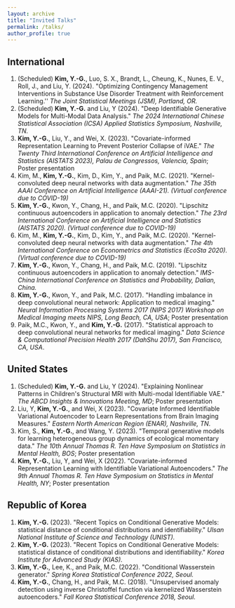 ```yaml
---
layout: archive
title: "Invited Talks"
permalink: /talks/
author_profile: true
---
```


## International
1. (Scheduled) **Kim, Y.-G.**, Luo, S. X., Brandt, L., Cheung, K., Nunes, E. V., Roll, J., and Liu, Y. (2024). "Optimizing Contingency Management Interventions in Substance Use Disorder Treatment with Reinforcement Learning.'' *The Joint Statistical Meetings (JSM), Portland, OR.*
2. (Scheduled) **Kim, Y.-G.** and Liu, Y (2024). "Deep Identifiable Generative Models for Multi-Modal Data Analysis." *The 2024 International Chinese Statistical Association (ICSA) Applied Statistics Symposium, Nashville, TN.*
3. **Kim, Y.-G.**, Liu, Y., and Wei, X. (2023). "Covariate-informed Representation Learning to Prevent Posterior Collapse of iVAE." *The Twenty Third International Conference on Artificial Intelligence and Statistics (AISTATS 2023), Palau de Congressos, Valencia, Spain*; Poster presentation
4. Kim, M., **Kim, Y.-G.**, Kim, D., Kim, Y., and Paik, M.C. (2021). "Kernel-convoluted deep neural networks with data augmentation." *The 35th AAAI Conference on Artificial Intelligence (AAAI-21). (Virtual conference due to COVID-19)*
5. **Kim, Y.-G.**, Kwon, Y., Chang, H., and Paik, M.C. (2020). "Lipschitz continuous autoencoders in application to anomaly detection." *The 23rd International Conference on Artificial Intelligence and Statistics (AISTATS 2020). (Virtual conference due to COVID-19)*
6. Kim, M., **Kim, Y.-G.**, Kim, D., Kim, Y., and Paik, M.C. (2020). "Kernel-convoluted deep neural networks with data augmentation." *The 4th International Conference on Econometrics and Statistics (EcoSta 2020). (Virtual conference due to COVID-19)*
7. **Kim, Y.-G.**, Kwon, Y., Chang, H., and Paik, M.C. (2019). "Lipschitz continuous autoencoders in application to anomaly detection." *IMS-China International Conference on Statistics and Probability, Dalian, China.*
8. **Kim, Y.-G.**, Kwon, Y., and Paik, M.C. (2017). "Handling imbalance in deep convolutional neural network: Application to medical imaging." *Neural Information Processing Systems 2017 (NIPS 2017) Workshop on Medical Imaging meets NIPS, Long Beach, CA, USA*; Poster presentation
9. Paik, M.C., Kwon, Y., and **Kim, Y.-G.** (2017). "Statistical approach to deep convolutional neural networks for medical imaging." *Data Science & Computational Precision Health 2017 (DahShu 2017), San Francisco, CA, USA*.

## United States
1. (Scheduled) **Kim, Y.-G.** and Liu, Y (2024). "Explaining Nonlinear Patterns in Children's Structural MRI with Multi-modal Identifiable VAE." *The ABCD Insights & Innovations Meeting, MD*; Poster presentation
2. Liu, Y, **Kim, Y.-G.**, and Wei, X (2023). "Covariate Informed Identifiable Variational Autoencoder to Learn Representations from Brain Imaging Measures." *Eastern North American Region (ENAR), Nashville, TN*.
3. Kim, S., **Kim, Y.-G.**, and Wang, Y. (2023). "Temporal generative models for learning heterogeneous group dynamics of ecological momentary data." *The 10th Annual Thomas R. Ten Have Symposium on Statistics in Mental Health, BOS*; Poster presentation
4. **Kim, Y.-G.**, Liu, Y, and Wei, X (2022). "Covariate-informed Representation Learning with Identifiable Variational Autoencoders." *The 9th Annual Thomas R. Ten Have Symposium on Statistics in Mental Health, NY*; Poster presentation

## Republic of Korea
1. **Kim, Y.-G.** (2023). "Recent Topics on Conditional Generative Models: statistical distance of conditional distributions and identifiability." *Ulsan National Institute of Science and Technology (UNIST).*
2. **Kim, Y.-G.** (2023). "Recent Topics on Conditional Generative Models: statistical distance of conditional distributions and identifiability." *Korea Institute for Advanced Study (KIAS).*
3. **Kim, Y.-G.**, Lee, K., and Paik, M.C. (2022). "Conditional Wasserstein generator." *Spring Korea Statistical Conference 2022, Seoul.*
4. **Kim, Y.-G.**, Chang, H., and Paik, M.C. (2018). "Unsupervised anomaly detection using inverse Christoffel function via kernelized Wasserstein autoencoders." *Fall Korea Statistical Conference 2018, Seoul.*



